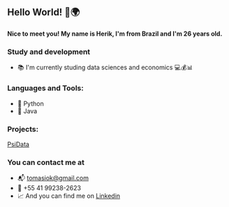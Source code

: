 ## Hello World! 👋🌍

#### Nice to meet you! My name is Herik, I'm from Brazil and I'm 26 years old. 
<!--
**Herik-T/Herik-T** is a ✨ _special_ ✨ repository because its `README.md` (this file) appears on your GitHub profile.

Here are some ideas to get you started:

- 🔭 I’m currently working on ...
- 🌱 I’m currently learning Data Science and 
- 👯 I’m looking to collaborate on ...
- 🤔 I’m looking for help with ...
- 💬 Ask me about ...
- 📫 How to reach me: ...
- 😄 Pronouns: ...
- ⚡ Fun fact: ...
-->


### Study and development

- 📚 I'm currently studing data sciences and economics 💻💰📊


### Languages and Tools:
- 📌 Python
- 📌 Java


### Projects:
[PsiData](https://github.com/brunamulinari/TechLabsProject_PsiData/blob/main/README.md)


### You can contact me at
- 📬 tomasiok@gmail.com
- 📲 +55 41 99238-2623
- 📈 And you can find me on [Linkedin](https://www.linkedin.com/in/herik-tomasiok-0a9223216/)
